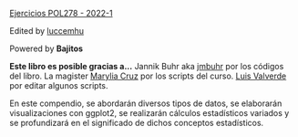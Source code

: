 [Ejercicios POL278 - 2022-1](https://pol278-pucp.github.io/EJERCICIOS/)


Edited by [luccemhu](https://github.com/luccemhu)

Powered by **Bajitos**

**Este libro es posible gracias a...** 
Jannik Buhr aka [jmbuhr](https://github.com/jmbuhr) por los códigos del libro. 
La magister [Marylia Cruz](https://github.com/MaryliaCruzS) por los scripts del curso. 
[Luis Valverde](https://github.com/LuisEduardoValverdeRamos) por editar algunos scripts. 


En este compendio, se abordarán diversos tipos de datos, se elaborarán visualizaciones con ggplot2, se realizarán cálculos estadísticos variados y se profundizará en el significado de dichos conceptos estadísticos.
